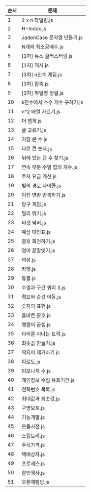 | 순서 | 문제 |
|-------|-----------|
| 1 | 2 x n 타일링.js |
| 2 | H-Index.js |
| 3 | JadenCase 문자열 만들기.js |
| 4 | N개의 최소공배수.js |
| 5 | [1차] 뉴스 클러스터링.js |
| 6 | [1차] 캐시.js |
| 7 | [3차] n진수 게임.js |
| 8 | [3차] 압축.js |
| 9 | [3차] 파일명 정렬.js |
| 10 | k진수에서 소수 개수 구하기.js |
| 11 | n^2 배열 자르기.js |
| 12 | 더 맵게.js |
| 13 | 귤 고르기.js |
| 14 | 가장 큰 수.js |
| 15 | 다음 큰 숫자.js |
| 16 | 뒤에 있는 큰 수 찾기.js |
| 17 | 연속 부분 수열 합의 개수.js |
| 18 | 주차 요금 계산.js |
| 19 | 빛의 경로 사이클.js |
| 20 | 이진 변환 반복하기.js |
| 21 | 당구 게임.js |
| 22 | 멀리 뛰기.js |
| 23 | 타겟 넘버.js |
| 24 | 예상 대진표.js |
| 25 | 괄호 회전하기.js |
| 26 | 영어 끝말잇기.js |
| 27 | 의상.js |
| 28 | 카펫.js |
| 29 | 튜플.js |
| 30 | 수열과 구간 쿼리 3.js |
| 31 | 점프와 순간 이동.js |
| 32 | 숫자의 표현.js |
| 33 | 올바른 괄호.js |
| 34 | 행렬의 곱셈.js |
| 35 | 다리를 지나는 트럭.js |
| 36 | 최솟값 만들기.js |
| 37 | 짝지어 제거하기.js |
| 38 | 피로도.js |
| 39 | 피보나치 수.js |
| 40 | 개인정보 수집 유효기간.js |
| 41 | 전화번호 목록.js |
| 42 | 최대값과 최솟값.js |
| 43 | 구명보트.js |
| 44 | 기능개발.js |
| 45 | 모음사전.js |
| 46 | 스킬트리.js |
| 47 | 주식가격.js |
| 48 | 택배상자.js |
| 49 | 프로세스.js |
| 50 | 할인행사.js |
| 51 | 오픈채팅방.js |
